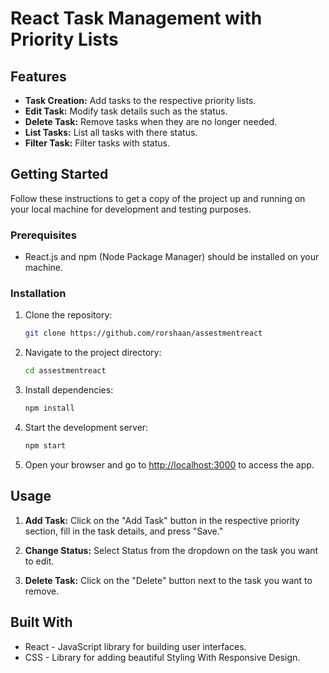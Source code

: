 # React Task Management with Priority Lists

## Features

- **Task Creation:** Add tasks to the respective priority lists.
- **Edit Task:** Modify task details such as the status.
- **Delete Task:** Remove tasks when they are no longer needed.
- **List Tasks:** List all tasks with there status.
- **Filter Task:** Filter tasks with status.

## Getting Started

Follow these instructions to get a copy of the project up and running on your local machine for development and testing purposes.

### Prerequisites

- React.js and npm (Node Package Manager) should be installed on your machine.

### Installation

1. Clone the repository:

   ```bash
   git clone https://github.com/rorshaan/assestmentreact
   ```

2. Navigate to the project directory:

   ```bash
   cd assestmentreact
   ```

3. Install dependencies:

   ```bash
   npm install
   ```

4. Start the development server:

   ```bash
   npm start
   ```

5. Open your browser and go to [http://localhost:3000](http://localhost:3000) to access the app.

## Usage

1. **Add Task:** Click on the "Add Task" button in the respective priority section, fill in the task details, and press "Save."

2. **Change Status:** Select Status from the dropdown on the task you want to edit.

3. **Delete Task:** Click on the "Delete" button next to the task you want to remove.

## Built With

- React - JavaScript library for building user interfaces.
- CSS - Library for adding beautiful Styling With Responsive Design.

